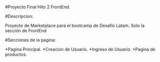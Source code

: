 #Proyecto Final Hito 2 FrontEnd.

#Descripcion:

Proyecto de Marketplace para el bootcamp de Desafío Latam. Solo la sección de FrontEnd

#Secciones de la pagina:

*Pagina Principal.
*Creacion de Usuario.
*Ingreso de Usuario.
*Pagina de productos.

